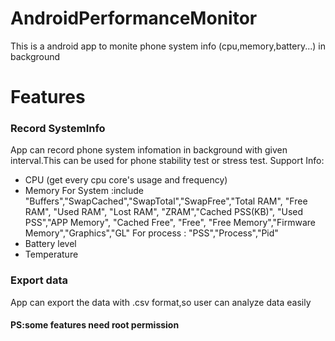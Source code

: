 # AndroidPerformanceMonitor
This is a android app to monite phone system info (cpu,memory,battery...) in background

# Features
### Record SystemInfo
App can record phone system infomation in background with given interval.This can be used for phone stability test or stress test.
Support Info:
-  CPU (get every cpu core's usage and frequency)
-  Memory 
  For System :include "Buffers","SwapCached","SwapTotal","SwapFree","Total RAM", "Free RAM", "Used RAM",
			"Lost RAM", "ZRAM","Cached PSS(KB)", "Used PSS","APP Memory", "Cached Free",
			"Free", "Free Memory","Firmware Memory","Graphics","GL"
  For process : "PSS","Process","Pid"
-  Battery level
-  Temperature

### Export data
App can export the data with .csv format,so user can analyze data easily

#### PS:some features need root permission

